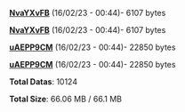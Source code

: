 [**NvaYXvFB**](/data/NvaYXvFB.txt) (16/02/23 - 00:44)- 6107 bytes

[**NvaYXvFB**](/data/NvaYXvFB.txt) (16/02/23 - 00:44)- 6107 bytes

[**uAEPP9CM**](/data/uAEPP9CM.txt) (16/02/23 - 00:44)- 22850 bytes

[**uAEPP9CM**](/data/uAEPP9CM.txt) (16/02/23 - 00:44)- 22850 bytes

**Total Datas**: 10124

**Total Size**: 66.06 MB / 66.1 MB